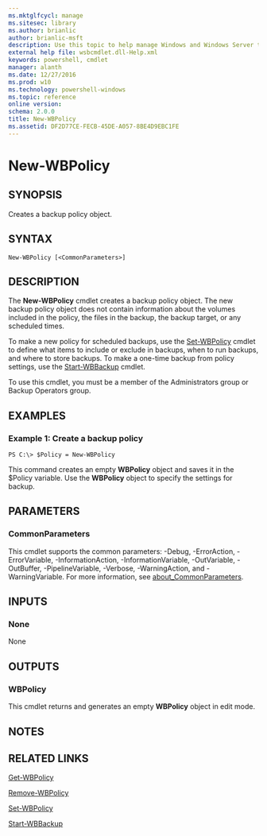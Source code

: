 ```yaml
---
ms.mktglfcycl: manage
ms.sitesec: library
ms.author: brianlic
author: brianlic-msft
description: Use this topic to help manage Windows and Windows Server technologies with Windows PowerShell.
external help file: wsbcmdlet.dll-Help.xml
keywords: powershell, cmdlet
manager: alanth
ms.date: 12/27/2016
ms.prod: w10
ms.technology: powershell-windows
ms.topic: reference
online version: 
schema: 2.0.0
title: New-WBPolicy
ms.assetid: DF2D77CE-FECB-45DE-A057-8BE4D9EBC1FE
---
```


# New-WBPolicy

## SYNOPSIS
Creates a backup policy object.

## SYNTAX

```
New-WBPolicy [<CommonParameters>]
```

## DESCRIPTION
The **New-WBPolicy** cmdlet creates a backup policy object.
The new backup policy object does not contain information about the volumes included in the policy, the files in the backup, the backup target, or any scheduled times.

To make a new policy for scheduled backups, use the [Set-WBPolicy](./Set-WBPolicy.md) cmdlet to define what items to include or exclude in backups, when to run backups, and where to store backups.
To make a one-time backup from policy settings, use the [Start-WBBackup](./Start-WBBackup.md) cmdlet.

To use this cmdlet, you must be a member of the Administrators group or Backup Operators group.

## EXAMPLES

### Example 1: Create a backup policy
```
PS C:\> $Policy = New-WBPolicy
```

This command creates an empty **WBPolicy** object and saves it in the $Policy variable.
Use the **WBPolicy** object to specify the settings for backup.

## PARAMETERS

### CommonParameters
This cmdlet supports the common parameters: -Debug, -ErrorAction, -ErrorVariable, -InformationAction, -InformationVariable, -OutVariable, -OutBuffer, -PipelineVariable, -Verbose, -WarningAction, and -WarningVariable. For more information, see [about_CommonParameters](http://go.microsoft.com/fwlink/?LinkID=113216).

## INPUTS

### None
None

## OUTPUTS

### WBPolicy
This cmdlet returns and generates an empty **WBPolicy** object in edit mode.

## NOTES

## RELATED LINKS

[Get-WBPolicy](./Get-WBPolicy.md)

[Remove-WBPolicy](./Remove-WBPolicy.md)

[Set-WBPolicy](./Set-WBPolicy.md)

[Start-WBBackup](./Start-WBBackup.md)

